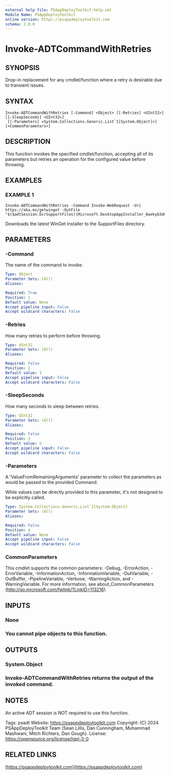 ```yaml
---
external help file: PSAppDeployToolkit-help.xml
Module Name: PSAppDeployToolkit
online version: https://psappdeploytoolkit.com
schema: 2.0.0
---
```


# Invoke-ADTCommandWithRetries

## SYNOPSIS
Drop-in replacement for any cmdlet/function where a retry is desirable due to transient issues.

## SYNTAX

```
Invoke-ADTCommandWithRetries [-Command] <Object> [[-Retries] <UInt32>] [[-SleepSeconds] <UInt32>]
 [[-Parameters] <System.Collections.Generic.List`1[System.Object]>] [<CommonParameters>]
```

## DESCRIPTION
This function invokes the specified cmdlet/function, accepting all of its parameters but retries an operation for the configured value before throwing.

## EXAMPLES

### EXAMPLE 1
```
Invoke-ADTCommandWithRetries -Command Invoke-WebRequest -Uri https://aka.ms/getwinget -OutFile "$($adtSession.DirSupportFiles)\Microsoft.DesktopAppInstaller_8wekyb3d8bbwe.msixbundle"
```

Downloads the latest WinGet installer to the SupportFiles directory.

## PARAMETERS

### -Command
The name of the command to invoke.

```yaml
Type: Object
Parameter Sets: (All)
Aliases:

Required: True
Position: 1
Default value: None
Accept pipeline input: False
Accept wildcard characters: False
```

### -Retries
How many retries to perform before throwing.

```yaml
Type: UInt32
Parameter Sets: (All)
Aliases:

Required: False
Position: 2
Default value: 3
Accept pipeline input: False
Accept wildcard characters: False
```

### -SleepSeconds
How many seconds to sleep between retries.

```yaml
Type: UInt32
Parameter Sets: (All)
Aliases:

Required: False
Position: 3
Default value: 5
Accept pipeline input: False
Accept wildcard characters: False
```

### -Parameters
A 'ValueFromRemainingArguments' parameter to collect the parameters as would be passed to the provided Command.

While values can be directly provided to this parameter, it's not designed to be explicitly called.

```yaml
Type: System.Collections.Generic.List`1[System.Object]
Parameter Sets: (All)
Aliases:

Required: False
Position: 4
Default value: None
Accept pipeline input: False
Accept wildcard characters: False
```

### CommonParameters
This cmdlet supports the common parameters: -Debug, -ErrorAction, -ErrorVariable, -InformationAction, -InformationVariable, -OutVariable, -OutBuffer, -PipelineVariable, -Verbose, -WarningAction, and -WarningVariable.
For more information, see about_CommonParameters (http://go.microsoft.com/fwlink/?LinkID=113216).

## INPUTS

### None
### You cannot pipe objects to this function.
## OUTPUTS

### System.Object
### Invoke-ADTCommandWithRetries returns the output of the invoked command.
## NOTES
An active ADT session is NOT required to use this function.

Tags: psadt
Website: https://psappdeploytoolkit.com
Copyright: (C) 2024 PSAppDeployToolkit Team (Sean Lillis, Dan Cunningham, Muhammad Mashwani, Mitch Richters, Dan Gough).
License: https://opensource.org/license/lgpl-3-0

## RELATED LINKS

[https://psappdeploytoolkit.com](https://psappdeploytoolkit.com)
